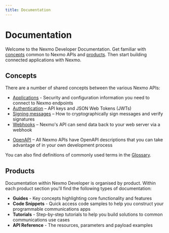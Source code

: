 ```yaml
---
title: Documentation
---
```


# Documentation

Welcome to the Nexmo Developer Documentation. Get familiar with [concepts](#concepts) common to Nexmo APIs and [products](#products). Then start building connected applications with Nexmo.

## Concepts

There are a number of shared concepts between the various Nexmo APIs:

- [Applications](/concepts/guides/applications) - Security and configuration information you need to connect to Nexmo endpoints
- [Authentication](/concepts/guides/authentication) – API keys and JSON Web Tokens (JWTs)
- [Signing messages](/concepts/guides/signing-messages) – How to cryptographically sign messages and verify signatures
- [Webhooks](/concepts/guides/webhooks) – Nexmo's API can send data back to your web server via a webhook
* [OpenAPI](/concepts/guides/openapi) – All Nexmo APIs have OpenAPI descriptions that you can take advantage of in your own development process

You can also find definitions of commonly used terms in the [Glossary](/concepts/guides/glossary).

## Products

Documentation within Nexmo Developer is organised by product. Within each product section you'll find the following types of documentation:

- **Guides** - Key concepts highlighting core functionality and features
- **Code Snippets** - Quick access code samples to help you construct your programmable communications apps
- **Tutorials** - Step-by-step tutorials to help you build solutions to common communications use cases
- **API Reference** - The resources, parameters and payload examples
